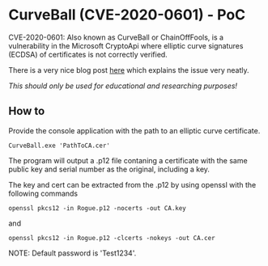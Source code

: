 # CurveBall (CVE-2020-0601) - PoC
CVE-2020-0601: Also known as CurveBall or ChainOffFools, is a vulnerability in the Microsoft CryptoApi where elliptic curve signatures (ECDSA) of certificates is not correctly verified. 

There is a very nice blog post [here](https://research.kudelskisecurity.com/2020/01/15/cve-2020-0601-the-chainoffools-attack-explained-with-poc/) which explains the issue very neatly.

*This should only be used for educational and researching purposes!*

## How to

Provide the console application with the path to an elliptic curve certificate.
```
CurveBall.exe 'PathToCA.cer'
```
The program will output a .p12 file contaning a certificate with the same public key and serial number as the original, including a key.

The key and cert can be extracted from the .p12 by using openssl with the following commands
```
openssl pkcs12 -in Rogue.p12 -nocerts -out CA.key
```
and 
```
openssl pkcs12 -in Rogue.p12 -clcerts -nokeys -out CA.cer
```
NOTE: Default password is 'Test1234'.
